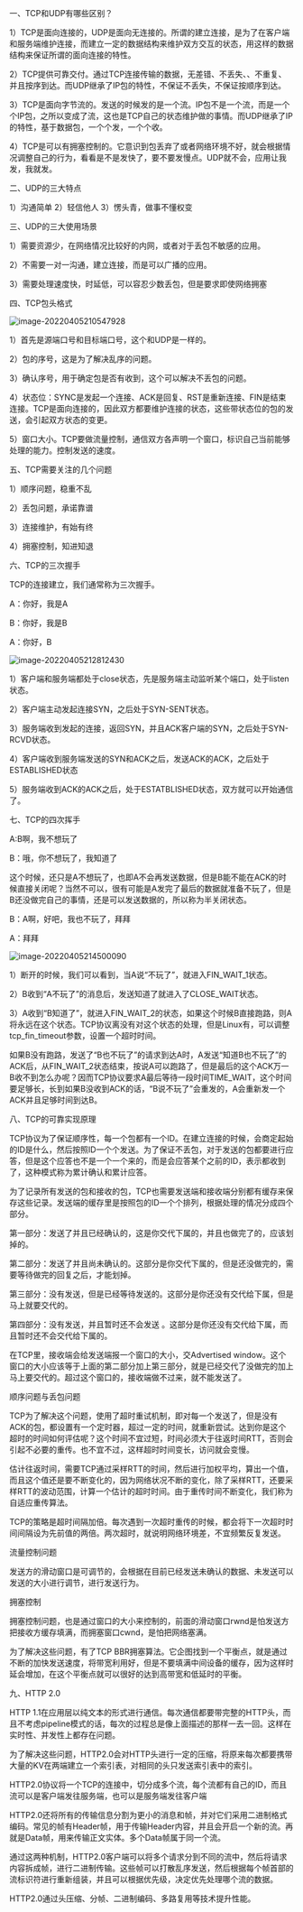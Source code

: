 一、TCP和UDP有哪些区别？

1）TCP是面向连接的，UDP是面向无连接的。所谓的建立连接，是为了在客户端和服务端维护连接，而建立一定的数据结构来维护双方交互的状态，用这样的数据结构来保证所谓的面向连接的特性。

2）TCP提供可靠交付。通过TCP连接传输的数据，无差错、不丢失、、不重复、并且按序到达。而UDP继承了IP包的特性，不保证不丢失，不保证按顺序到达。

3）TCP是面向字节流的。发送的时候发的是一个流。IP包不是一个流，而是一个个IP包，之所以变成了流，这也是TCP自己的状态维护做的事情。而UDP继承了IP的特性，基于数据包，一个个发，一个个收。

4）TCP是可以有拥塞控制的。它意识到包丢弃了或者网络环境不好，就会根据情况调整自己的行为，看看是不是发快了，要不要发慢点。UDP就不会，应用让我发，我就发。



二、UDP的三大特点

1）沟通简单 2）轻信他人 3）愣头青，做事不懂权变



三、UDP的三大使用场景

1）需要资源少，在网络情况比较好的内网，或者对于丢包不敏感的应用。

2）不需要一对一沟通，建立连接，而是可以广播的应用。

3）需要处理速度快，时延低，可以容忍少数丢包，但是要求即使网络拥塞



四、TCP包头格式

![image-20220405210547928](C:\Users\ogiso\IdeaProjects\LearningNote\http学习笔记\pic\image-20220405210547928.png)

1）首先是源端口号和目标端口号，这个和UDP是一样的。

2）包的序号，这是为了解决乱序的问题。

3）确认序号，用于确定包是否有收到，这个可以解决不丢包的问题。

4）状态位：SYNC是发起一个连接、ACK是回复、RST是重新连接、FIN是结束连接。TCP是面向连接的，因此双方都要维护连接的状态，这些带状态位的包的发送，会引起双方状态的变更。

5）窗口大小。TCP要做流量控制，通信双方各声明一个窗口，标识自己当前能够处理的能力。控制发送的速度。



五、TCP需要关注的几个问题

1）顺序问题，稳重不乱

2）丢包问题，承诺靠谱

3）连接维护，有始有终

4）拥塞控制，知进知退



六、TCP的三次握手

TCP的连接建立，我们通常称为三次握手。

A：你好，我是A

B：你好，我是B

A：你好，B

![image-20220405212812430](C:\Users\ogiso\IdeaProjects\LearningNote\http学习笔记\pic\image-20220405212812430.png)

1）客户端和服务端都处于close状态，先是服务端主动监听某个端口，处于listen状态。

2）客户端主动发起连接SYN，之后处于SYN-SENT状态。

3）服务端收到发起的连接，返回SYN，并且ACK客户端的SYN，之后处于SYN-RCVD状态。

4）客户端收到服务端发送的SYN和ACK之后，发送ACK的ACK，之后处于ESTABLISHED状态

5）服务端收到ACK的ACK之后，处于ESTATBLISHED状态，双方就可以开始通信了。



七、TCP的四次挥手

A:B啊，我不想玩了

B：哦，你不想玩了，我知道了

这个时候，还只是A不想玩了，也即A不会再发送数据，但是B能不能在ACK的时候直接关闭呢？当然不可以，很有可能是A发完了最后的数据就准备不玩了，但是B还没做完自己的事情，还是可以发送数据的，所以称为半关闭状态。

B：A啊，好吧，我也不玩了，拜拜

A：拜拜

![image-20220405214500090](C:\Users\ogiso\IdeaProjects\LearningNote\http学习笔记\pic\image-20220405214500090.png)

1）断开的时候，我们可以看到，当A说“不玩了”，就进入FIN_WAIT_1状态。

2）B收到“A不玩了”的消息后，发送知道了就进入了CLOSE_WAIT状态。

3）A收到“B知道了”，就进入FIN_WAIT_2的状态，如果这个时候B直接跑路，则A将永远在这个状态。TCP协议离没有对这个状态的处理，但是Linux有，可以调整tcp_fin_timeout参数，设置一个超时时间。

如果B没有跑路，发送了“B也不玩了”的请求到达A时，A发送“知道B也不玩了”的ACK后，从FIN_WAIT_2状态结束，按说A可以跑路了，但是最后的这个ACK万一B收不到怎么办呢？因而TCP协议要求A最后等待一段时间TIME_WAIT，这个时间要足够长，长到如果B没收到ACK的话，“B说不玩了”会重发的，A会重新发一个ACK并且足够时间到达B。



八、TCP的可靠实现原理

TCP协议为了保证顺序性，每一个包都有一个ID。在建立连接的时候，会商定起始的ID是什么，然后按照ID一个个发送。为了保证不丢包，对于发送的包都要进行应答，但是这个应答也不是一个一个来的，而是会应答某个之前的ID，表示都收到了，这种模式称为累计确认和累计应答。

为了记录所有发送的包和接收的包，TCP也需要发送端和接收端分别都有缓存来保存这些记录。发送端的缓存里是按照包的ID一个个排列，根据处理的情况分成四个部分。

第一部分：发送了并且已经确认的，这是你交代下属的，并且也做完了的，应该划掉的。

第二部分：发送了并且尚未确认的。这部分是你交代下属的，但是还没做完的，需要等待做完的回复之后，才能划掉。

第三部分：没有发送，但是已经等待发送的。这部分是你还没有交代给下属，但是马上就要交代的。

第四部分：没有发送，并且暂时还不会发送 。这部分是你还没有交代给下属，而且暂时还不会交代给下属的。

在TCP里，接收端会给发送端报一个窗口的大小，交Advertised window。这个窗口的大小应该等于上面的第二部分加上第三部分，就是已经交代了没做完的加上马上要交代的。超过这个窗口的，接收端做不过来，就不能发送了。

顺序问题与丢包问题

TCP为了解决这个问题，使用了超时重试机制，即对每一个发送了，但是没有ACK的包，都设置有一个定时器，超过一定的时间，就重新尝试。达到你是这个超时的时间如何评估呢？这个时间不宜过短，时间必须大于往返时间RTT，否则会引起不必要的重传。也不宜不过，这样超时时间变长，访问就会变慢。

估计往返时间，需要TCP通过采样RTT的时间，然后进行加权平均，算出一个值，而且这个值还是要不断变化的，因为网络状况不断的变化，除了采样RTT，还要采样RTT的波动范围，计算一个估计的超时时间。由于重传时间不断变化，我们称为自适应重传算法。

TCP的策略是超时间隔加倍。每次遇到一次超时重传的时候，都会将下一次超时时间间隔设为先前值的两倍。两次超时，就说明网络环境差，不宜频繁反复发送。

流量控制问题

发送方的滑动窗口是可调节的，会根据在目前已经发送未确认的数据、未发送可以发送的大小进行调节，进行发送行为。

拥塞控制

拥塞控制问题，也是通过窗口的大小来控制的，前面的滑动窗口rwnd是怕发送方把接收方缓存填满，而拥塞窗口cwnd，是怕把网络塞满。

为了解决这些问题，有了TCP BBR拥塞算法。它企图找到一个平衡点，就是通过不断的加快发送速度，将带宽利用好，但是不要填满中间设备的缓存，因为这样时延会增加，在这个平衡点就可以很好的达到高带宽和低延时的平衡。



九、HTTP 2.0

HTTP 1.1在应用层以纯文本的形式进行通信。每次通信都要带完整的HTTP头，而且不考虑pipeline模式的话，每次的过程总是像上面描述的那样一去一回。这样在实时性、并发性上都存在问题。

为了解决这些问题，HTTP2.0会对HTTP头进行一定的压缩，将原来每次都要携带大量的KV在两端建立一个索引表，对相同的头只发送索引表中的索引。

HTTP2.0协议将一个TCP的连接中，切分成多个流，每个流都有自己的ID，而且流可以是客户端发往服务端，也可以是服务端发往客户端

HTTP2.0还将所有的传输信息分割为更小的消息和帧，并对它们采用二进制格式编码。常见的帧有Header帧，用于传输Header内容，并且会开启一个新的流。再就是Data帧，用来传输正文实体。多个Data帧属于同一个流。

通过这两种机制，HTTP2.0客户端可以将多个请求分到不同的流中，然后将请求内容拆成帧，进行二进制传输。这些帧可以打散乱序发送，然后根据每个帧首部的流标识符进行重新组装，并且可以根据优先级，决定优先处理哪个流的数据。

HTTP2.0通过头压缩、分帧、二进制编码、多路复用等技术提升性能。
